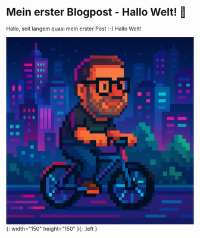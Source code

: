 ﻿---
layout: post
category: private gedanken
---
# Mein erster Blogpost - Hallo Welt! 👋
Hallo, seit langem quasi mein erster Post :-) Hallo Welt!

![Desktop View](/assets/img/RAD.png){: width="150" height="150" }{: .left }

